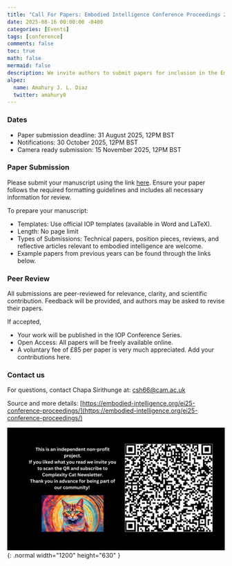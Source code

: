 ```yaml
---
title: "Call For Papers: Embodied Intelligence Conference Proceedings 2025"
date: 2025-08-16 00:00:00 -0400
categories: [Events]
tags: [conference]
comments: false
toc: true
math: false
mermaid: false
description: We invite authors to submit papers for inclusion in the Embodied Intelligence Conference Proceedings, published with IOP Conference Series. Please follow the guidelines below.
alpez:
  name: Amahury J. L. Diaz
  twitter: amahury0
---
```

### Dates
- Paper submission deadline: 31 August 2025, 12PM BST
- Notifications: 30 October 2025, 12PM BST
- Camera ready submission: 15 November 2025, 12PM BST

### Paper Submission
Please submit your manuscript using the link [here](https://www.morressier.com/call-for-papers/67c58080cd284b5d1a210068). Ensure your paper follows the required formatting guidelines and includes all necessary information for review.

To prepare your manuscript:
- Templates: Use official IOP templates (available in Word and LaTeX).
- Length: No page limit
- Types of Submissions: Technical papers, position pieces, reviews, and reflective articles relevant to embodied intelligence are welcome.
- Example papers from previous years can be found through the links below.

### Peer Review
All submissions are peer-reviewed for relevance, clarity, and scientific contribution. Feedback will be provided, and authors may be asked to revise their papers.

If accepted, 
- Your work will be published in the IOP Conference Series.
- Open Access: All papers will be freely available online.
- A voluntary fee of £85 per paper is very much appreciated. Add your contributions here.

### Contact us
For questions, contact Chapa Sirithunge at: csh66@cam.ac.uk

Source and more details: [https://embodied-intelligence.org/ei25-conference-proceedings/](https://embodied-intelligence.org/ei25-conference-proceedings/)

![Desktop View](/assets/img/fix/complexity-cat-newsletter.png){: .normal width="1200" height="630" }
